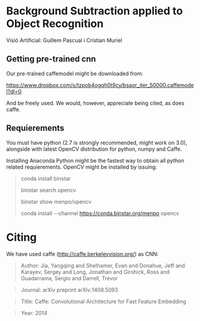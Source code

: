 Background Subtraction applied to Object Recognition
======

Visió Artificial: Guillem Pascual i Cristian Muriel

Getting pre-trained cnn
------

Our pre-trained caffemodel might be downloaded from:

https://www.dropbox.com/s/tzpob4ogqh0t9cy/bsaor_iter_50000.caffemodel?dl=0

And be freely used. We would, however, appreciate being cited, as does caffe.

Requierements
------

You must have python (2.7 is strongly recommended, might work on 3.0), alongside with latest OpenCV distribution for python, numpy and Caffe.

Installing Anaconda Python might be the fastest way to obtain all python related requierements. OpenCV might be installed by issuing:
> conda install binstar
>
> binstar search opencv
>
> binstar show menpo/opencv
>
>conda install --channel https://conda.binstar.org/menpo opencv

Citing
====
We have used caffe (http://caffe.berkeleyvision.org/) as CNN:

> Author: Jia, Yangqing and Shelhamer, Evan and Donahue, Jeff and Karayev, Sergey and Long, Jonathan and Girshick, Ross and Guadarrama, Sergio and Darrell, Trevor

> Journal: arXiv preprint arXiv:1408.5093

> Title: Caffe: Convolutional Architecture for Fast Feature Embedding

> Year: 2014
